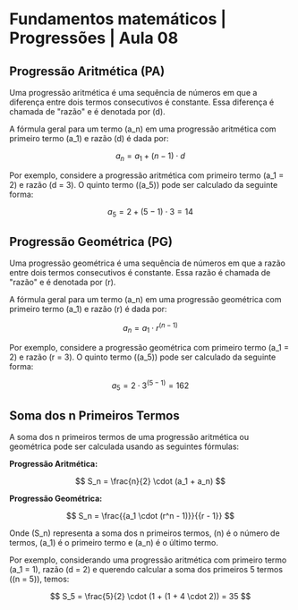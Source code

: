 # Fundamentos matemáticos | Progressões | Aula 08

## Progressão Aritmética (PA)

Uma progressão aritmética é uma sequência de números em que a diferença entre dois termos consecutivos é constante. Essa diferença é chamada de "razão" e é denotada por \(d\).

A fórmula geral para um termo \(a_n\) em uma progressão aritmética com primeiro termo \(a_1\) e razão \(d\) é dada por:

$$
 a_n = a_1 + (n - 1) \cdot d
$$

Por exemplo, considere a progressão aritmética com primeiro termo \(a_1 = 2\) e razão \(d = 3\). O quinto termo (\(a_5\)) pode ser calculado da seguinte forma:

$$
 a_5 = 2 + (5 - 1) \cdot 3 = 14
$$

## Progressão Geométrica (PG)

Uma progressão geométrica é uma sequência de números em que a razão entre dois termos consecutivos é constante. Essa razão é chamada de "razão" e é denotada por \(r\).

A fórmula geral para um termo \(a_n\) em uma progressão geométrica com primeiro termo \(a_1\) e razão \(r\) é dada por:

$$
 a_n = a_1 \cdot r^{(n - 1)}
$$

Por exemplo, considere a progressão geométrica com primeiro termo \(a_1 = 2\) e razão \(r = 3\). O quinto termo (\(a_5\)) pode ser calculado da seguinte forma:

$$
 a_5 = 2 \cdot 3^{(5 - 1)} = 162
$$

## Soma dos n Primeiros Termos

A soma dos n primeiros termos de uma progressão aritmética ou geométrica pode ser calculada usando as seguintes fórmulas:

**Progressão Aritmética:**

$$
 S_n = \frac{n}{2} \cdot (a_1 + a_n)
$$

**Progressão Geométrica:**

$$
 S_n = \frac{{a_1 \cdot (r^n - 1)}}{{r - 1}}
$$

Onde \(S_n\) representa a soma dos n primeiros termos, \(n\) é o número de termos, \(a_1\) é o primeiro termo e \(a_n\) é o último termo.

Por exemplo, considerando uma progressão aritmética com primeiro termo \(a_1 = 1\), razão \(d = 2\) e querendo calcular a soma dos primeiros 5 termos (\(n = 5\)), temos:

$$
 S_5 = \frac{5}{2} \cdot (1 + (1 + 4 \cdot 2)) = 35
$$
